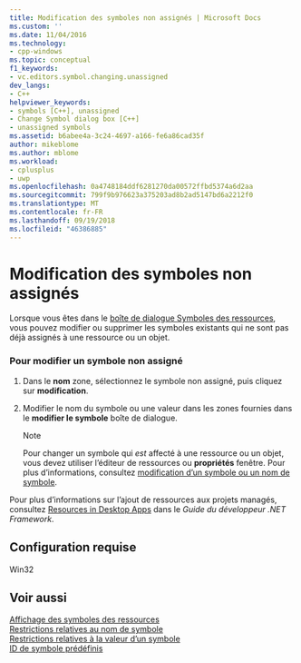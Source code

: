 ```yaml
---
title: Modification des symboles non assignés | Microsoft Docs
ms.custom: ''
ms.date: 11/04/2016
ms.technology:
- cpp-windows
ms.topic: conceptual
f1_keywords:
- vc.editors.symbol.changing.unassigned
dev_langs:
- C++
helpviewer_keywords:
- symbols [C++], unassigned
- Change Symbol dialog box [C++]
- unassigned symbols
ms.assetid: b6abee4a-3c24-4697-a166-fe6a86cad35f
author: mikeblome
ms.author: mblome
ms.workload:
- cplusplus
- uwp
ms.openlocfilehash: 0a4748184ddf6281270da00572ffbd5374a6d2aa
ms.sourcegitcommit: 799f9b976623a375203ad8b2ad5147bd6a2212f0
ms.translationtype: MT
ms.contentlocale: fr-FR
ms.lasthandoff: 09/19/2018
ms.locfileid: "46386885"
---
```

# <a name="changing-unassigned-symbols"></a>Modification des symboles non assignés

Lorsque vous êtes dans le [boîte de dialogue Symboles des ressources](../windows/resource-symbols-dialog-box.md), vous pouvez modifier ou supprimer les symboles existants qui ne sont pas déjà assignés à une ressource ou un objet.

### <a name="to-change-an-unassigned-symbol"></a>Pour modifier un symbole non assigné

1. Dans le **nom** zone, sélectionnez le symbole non assigné, puis cliquez sur **modification**.

2. Modifier le nom du symbole ou une valeur dans les zones fournies dans le **modifier le symbole** boîte de dialogue.

   > [!NOTE]
   > Pour changer un symbole qui *est* affecté à une ressource ou un objet, vous devez utiliser l’éditeur de ressources ou **propriétés** fenêtre. Pour plus d’informations, consultez [modification d’un symbole ou un nom de symbole](../windows/changing-a-symbol-or-symbol-name-id.md).

Pour plus d’informations sur l’ajout de ressources aux projets managés, consultez [Resources in Desktop Apps](/dotnet/framework/resources/index) dans le *Guide du développeur .NET Framework*.

## <a name="requirements"></a>Configuration requise

Win32

## <a name="see-also"></a>Voir aussi

[Affichage des symboles des ressources](../windows/viewing-resource-symbols.md)<br/>
[Restrictions relatives au nom de symbole](../windows/symbol-name-restrictions.md)<br/>
[Restrictions relatives à la valeur d’un symbole](../windows/symbol-value-restrictions.md)<br/>
[ID de symbole prédéfinis](../windows/predefined-symbol-ids.md)